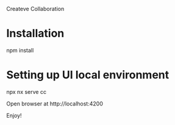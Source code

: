 Createve Collaboration

# Installation

npm install

# Setting up UI local environment

npx nx serve cc

Open browser at http://localhost:4200

Enjoy!
